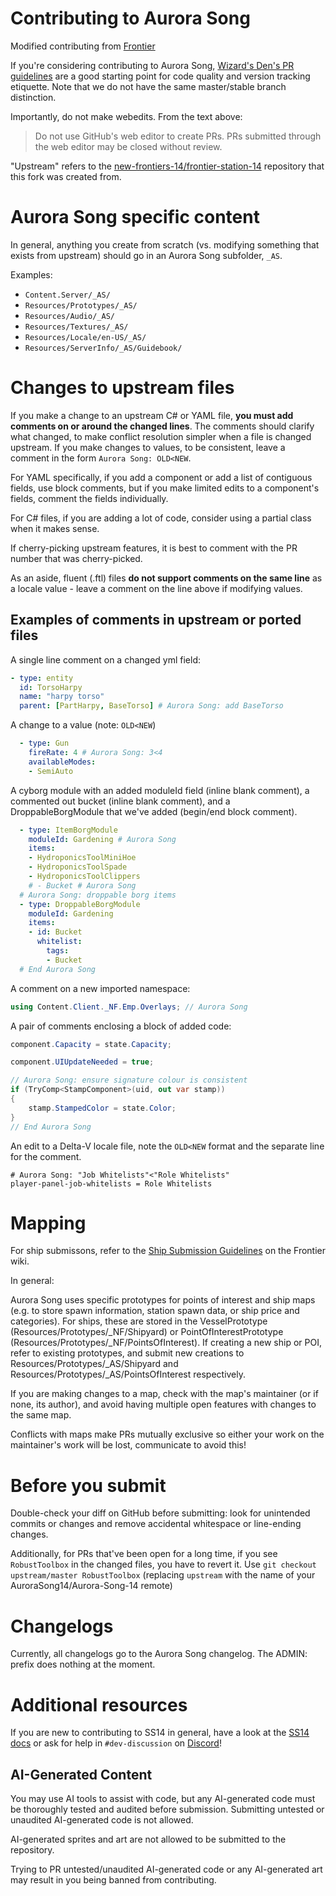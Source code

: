 # Contributing to Aurora Song

Modified contributing from [Frontier](https://github.com/new-frontiers-14/frontier-station-14/blob/master/CONTRIBUTING.md)

If you're considering contributing to Aurora Song, [Wizard's Den's PR guidelines](https://docs.spacestation14.com/en/general-development/codebase-info/pull-request-guidelines.html) are a good starting point for code quality and version tracking etiquette. Note that we do not have the same master/stable branch distinction.

Importantly, do not make webedits. From the text above:
> Do not use GitHub's web editor to create PRs. PRs submitted through the web editor may be closed without review.

"Upstream" refers to the [new-frontiers-14/frontier-station-14](https://github.com/new-frontiers-14/frontier-station-14) repository that this fork was created from.

# Aurora Song specific content

In general, anything you create from scratch (vs. modifying something that exists from upstream) should go in an Aurora Song subfolder, `_AS`.

Examples:
- `Content.Server/_AS/`
- `Resources/Prototypes/_AS/`
- `Resources/Audio/_AS/`
- `Resources/Textures/_AS/`
- `Resources/Locale/en-US/_AS/`
- `Resources/ServerInfo/_AS/Guidebook/`

# Changes to upstream files

If you make a change to an upstream C# or YAML file, **you must add comments on or around the changed lines**.
The comments should clarify what changed, to make conflict resolution simpler when a file is changed upstream.
If you make changes to values, to be consistent, leave a comment in the form `Aurora Song: OLD<NEW`.

For YAML specifically, if you add a component or add a list of contiguous fields, use block comments, but if you make limited edits to a component's fields, comment the fields individually.

For C# files, if you are adding a lot of code, consider using a partial class when it makes sense.

If cherry-picking upstream features, it is best to comment with the PR number that was cherry-picked.

As an aside, fluent (.ftl) files **do not support comments on the same line** as a locale value - leave a comment on the line above if modifying values.

## Examples of comments in upstream or ported files

A single line comment on a changed yml field:
```yml
- type: entity
  id: TorsoHarpy
  name: "harpy torso"
  parent: [PartHarpy, BaseTorso] # Aurora Song: add BaseTorso
```

A change to a value (note: `OLD<NEW`)
```yml
  - type: Gun
    fireRate: 4 # Aurora Song: 3<4
    availableModes:
    - SemiAuto
```

A cyborg module with an added moduleId field (inline blank comment), a commented out bucket (inline blank comment), and a DroppableBorgModule that we've added (begin/end block comment).
```yml
  - type: ItemBorgModule
    moduleId: Gardening # Aurora Song
    items:
    - HydroponicsToolMiniHoe
    - HydroponicsToolSpade
    - HydroponicsToolClippers
    # - Bucket # Aurora Song
  # Aurora Song: droppable borg items
  - type: DroppableBorgModule
    moduleId: Gardening
    items:
    - id: Bucket
      whitelist:
        tags:
        - Bucket
  # End Aurora Song
```

A comment on a new imported namespace:
```cs
using Content.Client._NF.Emp.Overlays; // Aurora Song
```

A pair of comments enclosing a block of added code:
```cs
component.Capacity = state.Capacity;

component.UIUpdateNeeded = true;

// Aurora Song: ensure signature colour is consistent
if (TryComp<StampComponent>(uid, out var stamp))
{
    stamp.StampedColor = state.Color;
}
// End Aurora Song
```

An edit to a Delta-V locale file, note the `OLD<NEW` format and the separate line for the comment.
```fluent
# Aurora Song: "Job Whitelists"<"Role Whitelists"
player-panel-job-whitelists = Role Whitelists
```

# Mapping

For ship submissons, refer to the [Ship Submission Guidelines](https://frontierstation.wiki.gg/wiki/Ship_Submission_Guidelines) on the Frontier wiki.

In general:

Aurora Song uses specific prototypes for points of interest and ship maps (e.g. to store spawn information, station spawn data, or ship price and categories).  For ships, these are stored in the VesselPrototype (Resources/Prototypes/_NF/Shipyard) or PointOfInterestPrototype (Resources/Prototypes/_NF/PointsOfInterest).  If creating a new ship or POI, refer to existing prototypes, and submit new creations to Resources/Prototypes/_AS/Shipyard and Resources/Prototypes/_AS/PointsOfInterest respectively.

If you are making changes to a map, check with the map's maintainer (or if none, its author), and avoid having multiple open features with changes to the same map.

Conflicts with maps make PRs mutually exclusive so either your work on the maintainer's work will be lost, communicate to avoid this!

# Before you submit

Double-check your diff on GitHub before submitting: look for unintended commits or changes and remove accidental whitespace or line-ending changes.

Additionally, for PRs that've been open for a long time, if you see `RobustToolbox` in the changed files, you have to revert it. Use `git checkout upstream/master RobustToolbox` (replacing `upstream` with the name of your AuroraSong14/Aurora-Song-14 remote)

# Changelogs

Currently, all changelogs go to the Aurora Song changelog. The ADMIN: prefix does nothing at the moment.

# Additional resources

If you are new to contributing to SS14 in general, have a look at the [SS14 docs](https://docs.spacestation14.io/) or ask for help in `#dev-discussion` on [Discord](https://discord.gg/zUXmPrwbbM)!

## AI-Generated Content
You may use AI tools to assist with code, but any AI-generated code must be thoroughly tested and audited before submission. Submitting untested or unaudited AI-generated code is not allowed.

AI-generated sprites and art are not allowed to be submitted to the repository.

Trying to PR untested/unaudited AI-generated code or any AI-generated art may result in you being banned from contributing.
